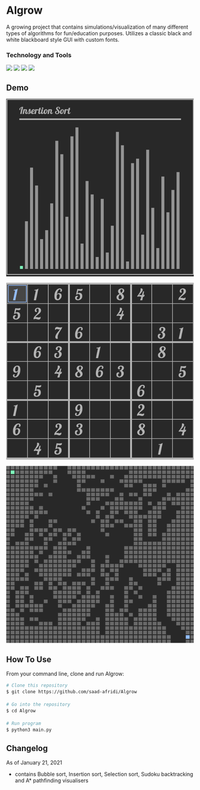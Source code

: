 # Algrow

A growing project that contains simulations/visualization of many different types of algorithms for fun/education purposes. Utilizes a classic black and white blackboard style GUI with custom fonts.

### Technology and Tools

![](https://img.shields.io/badge/Code-Python-informational?style=flat&logo=logo_name&logoColor=white&color=2bbc8a) ![](https://img.shields.io/badge/GUI-Pygame-informational?style=flat&logo=logo_name&logoColor=white&color=2bbc8a) ![](https://img.shields.io/badge/Editor-VSCode-informational?style=flat&logo=logo_name&logoColor=white&color=2bbc8a) ![](https://img.shields.io/badge/OS-Windows-informational?style=flat&logo=logo_name&logoColor=white&color=2bbc8a)


## Demo

![](AlgrowAssets/InsertionSort.gif)
 
![](AlgrowAssets/SudokuBacktrack.gif)

![](AlgrowAssets/AStar.gif)

## How To Use 

From your command line, clone and run Algrow:

```bash
# Clone this repository
$ git clone https://github.com/saad-afridi/Algrow

# Go into the repository
$ cd Algrow

# Run program
$ python3 main.py
```


## Changelog

As of January 21, 2021

* contains Bubble sort, Insertion sort, Selection sort, Sudoku backtracking and A* pathfinding visualisers
